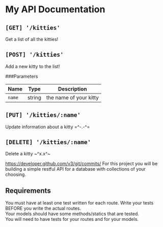 # My API Documentation

## `[GET] '/kitties'`
Get a list of all the kitties!

## `[POST] '/kitties'`
Add a new kitty to the list!

###Parameters

| Name | Type | Description |
| --- | --- | --- |
| `name` | string | the name of your kitty |

## `[PUT] '/kitties/:name'`
Update information about a kitty =^-.-^=

## `[DELETE] '/kitties/:name'`
Delete a kitty ~^x.x^~




https://developer.github.com/v3/git/commits/
For this project you will be building a simple restful API for a database with collections of your choosing.

## Requirements
 
You must have at least one test written for each route.  Write your tests BEFORE you write the actual routes.  
Your models should have some methods/statics that are tested.  
You will need to have tests for your routes and for your models.  
